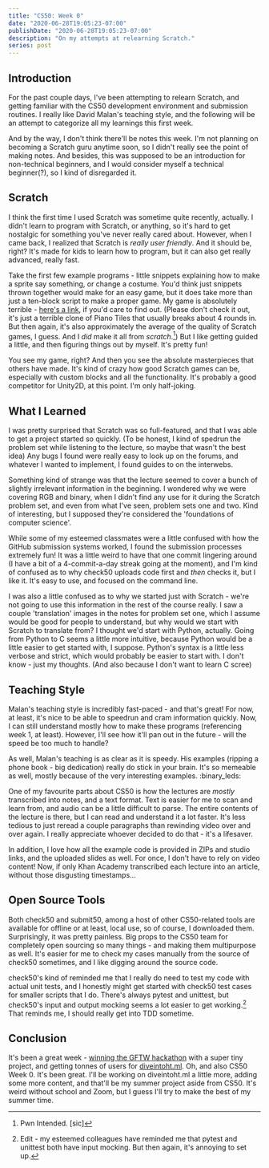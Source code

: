 ```yaml
---
title: "CS50: Week 0"
date: "2020-06-28T19:05:23-07:00"
publishDate: "2020-06-28T19:05:23-07:00"
description: "On my attempts at relearning Scratch."
series: post
---
```


## Introduction
For the past couple days, I've been attempting to relearn Scratch, and getting familiar with the CS50 development environment and submission routines. I really like David Malan's teaching style, and the following will be an attempt to categorize all my learnings this first week.

And by the way, I don't think there'll be notes this week. I'm not planning on becoming a Scratch guru anytime soon, so I didn't really see the point of making notes. And besides, this was supposed to be an introduction for non-technical beginners, and I would consider myself a technical beginner(?), so I kind of disregarded it. 

## Scratch
I think the first time I used Scratch was sometime quite recently, actually. I didn't learn to program with Scratch, or anything, so it's hard to get nostalgic for something you've never really cared about. However, when I came back, I realized that Scratch is *really user friendly*. And it should be, right? It's made for kids to learn how to program, but it can also get really advanced, really fast. 

Take the first few example programs - little snippets explaining how to make a sprite say something, or change a costume. You'd think just snippets thrown together would make for an easy game, but it does take more than just a ten-block script to make a proper game. My game is absolutely terrible - [here's a link](https://scratch.mit.edu/projects/405376909/), if you'd care to find out. (Please don't check it out, it's just a terrible clone of Piano Tiles that usually breaks about 4 rounds in. But then again, it's also approximately the average of the quality of Scratch games, I guess. And I *did* make it all from *scratch*.[^1]) But I like getting guided a little, and then figuring things out by myself. It's pretty fun!

You see my game, right? And then you see the absolute masterpieces that others have made. It's kind of crazy how good Scratch games can be, especially with custom blocks and all the functionality. It's probably a good competitor for Unity2D, at this point. I'm only half-joking.

## What I Learned
I was pretty surprised that Scratch was so full-featured, and that I was able to get a project started so quickly. (To be honest, I kind of spedrun the problem set while listening to the lecture, so maybe that wasn't the best idea) Any bugs I found were really easy to look up on the forums, and whatever I wanted to implement, I found guides to on the interwebs.

Something kind of strange was that the lecture seemed to cover a bunch of slightly irrelevant information in the beginning. I wondered why we were covering RGB and binary, when I didn't find any use for it during the Scratch problem set, and even from what I've seen, problem sets one and two. Kind of interesting, but I supposed they're considered the 'foundations of computer science'.

While some of my esteemed classmates were a little confused with how the GitHub submission systems worked, I found the submission processes extremely fun! It was a little weird to have that one commit lingering around (I have a bit of a 4-commit-a-day streak going at the moment), and I'm kind of confused as to why check50 uploads code first and *then* checks it, but I like it. It's easy to use, and focused on the command line.

I was also a little confused as to why we started just with Scratch - we're not going to use this information in the rest of the course really. I saw a couple 'translation' images in the notes for problem set one, which I assume would be good for people to understand, but why would we start with Scratch to translate from? I thought we'd start with Python, actually. Going from Python to C seems a little more intuitive, because Python would be a little easier to get started with, I suppose. Python's syntax is a little less verbose and strict, which would probably be easier to start with. I don't know - just my thoughts. (And also because I don't want to learn C scree)

## Teaching Style
Malan's teaching style is incredibly fast-paced - and that's great! For now, at least, it's nice to be able to speedrun and cram information quickly. Now, I can still understand mostly how to make these programs (referencing week 1, at least). However, I'll see how it'll pan out in the future - will the speed be too much to handle?

As well, Malan's teaching is as clear as it is speedy. His examples (ripping a phone book - big dedication) really do stick in your brain. It's so memeable as well, mostly because of the very interesting examples. :binary_leds:

One of my favourite parts about CS50 is how the lectures are *mostly* transcribed into notes, and a text format. Text is easier for me to scan and learn from, and audio can be a little difficult to parse. The entire contents of the lecture is there, but I can read and understand it a lot faster. It's less tedious to just reread a couple paragraphs than rewinding video over and over again. I really appreciate whoever decided to do that - it's a lifesaver.

In addition, I love how all the example code is provided in ZIPs and studio links, and the uploaded slides as well. For once, I don't have to rely on video content! Now, if only Khan Academy transcribed each lecture into an article, without those disgusting timestamps...

## Open Source Tools
Both check50 and submit50, among a host of other CS50-related tools are available for offline or at least, local use, so of course, I downloaded them. Surprisingly, it was pretty painless. Big props to the CS50 team for completely open sourcing so many things - and making them multipurpose as well. It's easier for me to check my cases manually from the source of check50 sometimes, and I like digging around the source code. 

check50's kind of reminded me that I really do need to test my code with actual unit tests, and I honestly might get started with check50 test cases for smaller scripts that I do. There's always pytest and unittest, but check50's input and output mocking seems a lot easier to get working.[^2] That reminds me, I should really get into TDD sometime.

## Conclusion
It's been a great week - [winning the GFTW hackathon](https://dev.to/devteam/announcing-the-grant-for-the-web-x-dev-hackathon-winners-1nl4) with a super tiny project, and getting tonnes of users for [diveintoht.ml](https://diveintoht.ml). Oh, and also CS50 Week 0. It's been great. I'll be working on diveintoht.ml a little more, adding some more content, and that'll be my summer project aside from CS50. It's weird without school and Zoom, but I guess I'll try to make the best of my summer time.

[^1]: Pwn Intended. [sic]

[^2]: Edit - my esteemed colleagues have reminded me that pytest and unittest both have input mocking. But then again, it's annoying to set up.